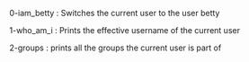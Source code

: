 0-iam_betty : Switches the current user to the user betty

1-who_am_i : Prints the effective username of the current user

2-groups : prints all the groups the current user is part of


